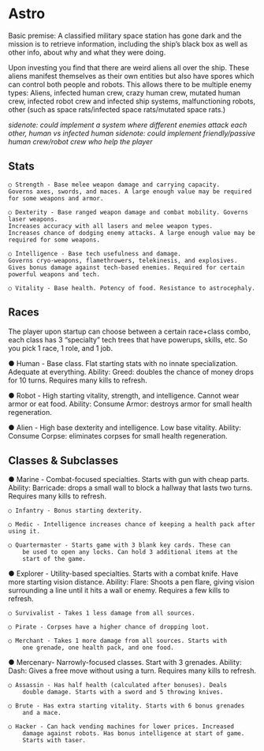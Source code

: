 Astro
====

Basic premise:  A classified military space station has gone dark and the mission is to retrieve information, including the ship’s black box as well as other info, about why and what they were doing.

Upon investing you find that there are weird aliens all over the ship.  These aliens manifest themselves as their own entities but also have spores which can control both people and robots.  This allows there to be multiple enemy types: Aliens, infected human crew, crazy human crew, mutated human crew, infected robot crew and infected ship systems, malfunctioning robots, other (such as space rats/infected space rats/mutated space rats.) 

*sidenote: could implement a system where different enemies attack each other, human vs infected human*
*sidenote: could implement friendly/passive human crew/robot crew who help the player*

Stats
-----
    ○ Strength - Base melee weapon damage and carrying capacity. 
    Governs axes, swords, and maces. A large enough value may be required for some weapons and armor.

    ○ Dexterity - Base ranged weapon damage and combat mobility. Governs laser weapons. 
    Increases accuracy with all lasers and melee weapon types. 
    Increases chance of dodging enemy attacks. A large enough value may be required for some weapons.

    ○ Intelligence - Base tech usefulness and damage. 
    Governs cryo-weapons, flamethrowers, telekinesis, and explosives. 
    Gives bonus damage against tech-based enemies. Required for certain powerful weapons and tech.

    ○ Vitality - Base health. Potency of food. Resistance to astrocephaly.



Races
-----
The player upon startup can choose between a certain race+class combo, each class has 3 “specialty” tech trees that have powerups, skills, etc.  So you pick 1 race, 1 role, and 1 job.

● Human - Base class. Flat starting stats with no innate specialization. 
Adequate at everything. Ability: Greed: doubles the chance of money 
drops for 10 turns. Requires many kills to refresh. 

● Robot - High starting vitality, strength, and intelligence. Cannot wear 
armor or eat food. Ability: Consume Armor: destroys armor for small 
health regeneration. 

● Alien - High base dexterity and intelligence. Low base vitality. Ability: 
Consume Corpse: eliminates corpses for small health regeneration. 


Classes & Subclasses 
--------------------
● Marine - Combat-focused specialties. Starts with gun with cheap parts. 
Ability: Barricade: drops a small wall to block a hallway that lasts two 
turns. Requires many kills to refresh. 

    ○ Infantry - Bonus starting dexterity. 

    ○ Medic - Intelligence increases chance of keeping a health pack after using it. 

    ○ Quartermaster - Starts game with 3 blank key cards. These can 
        be used to open any locks. Can hold 3 additional items at the 
        start of the game. 


● Explorer - Utility-based specialties. Starts with a combat knife. Have 
more starting vision distance. Ability: Flare: Shoots a pen flare, giving 
vision surrounding a line until it hits a wall or enemy. Requires a few kills 
to refresh. 

    ○ Survivalist - Takes 1 less damage from all sources. 

    ○ Pirate - Corpses have a higher chance of dropping loot. 

    ○ Merchant - Takes 1 more damage from all sources. Starts with 
        one grenade, one health pack, and one food. 


● Mercenary- Narrowly-focused classes. Start with 3 grenades. Ability: 
Dash: Gives a free move without using a turn. Requires many kills to 
refresh. 

    ○ Assassin - Has half health (calculated after bonuses). Deals 
        double damage. Starts with a sword and 5 throwing knives. 

    ○ Brute - Has extra starting vitality. Starts with 6 bonus grenades 
        and a mace. 

    ○ Hacker - Can hack vending machines for lower prices. Increased 
        damage against robots. Has bonus intelligence at start of game. 
        Starts with taser. 
